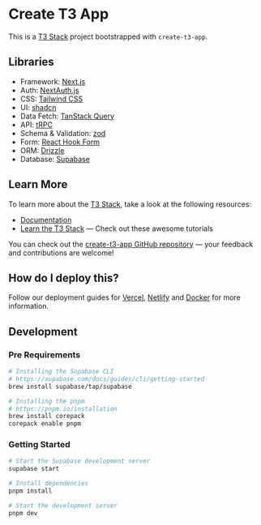# Create T3 App

This is a [T3 Stack](https://create.t3.gg/) project bootstrapped with `create-t3-app`.

## Libraries

- Framework: [Next.js](https://nextjs.org)
- Auth: [NextAuth.js](https://next-auth.js.org)
- CSS: [Tailwind CSS](https://tailwindcss.com)
- UI: [shadcn](https://ui.shadcn.com)
- Data Fetch: [TanStack Query](https://tanstack.com/query)
- API: [tRPC](https://trpc.io)
- Schema & Validation: [zod](https://zod.dev/)
- Form: [React Hook Form](https://react-hook-form.com)
- ORM: [Drizzle](https://orm.drizzle.team)
- Database: [Supabase](https://supabase.com)

## Learn More

To learn more about the [T3 Stack](https://create.t3.gg/), take a look at the following resources:

- [Documentation](https://create.t3.gg/)
- [Learn the T3 Stack](https://create.t3.gg/en/faq#what-learning-resources-are-currently-available) — Check out these awesome tutorials

You can check out the [create-t3-app GitHub repository](https://github.com/t3-oss/create-t3-app) — your feedback and contributions are welcome!

## How do I deploy this?

Follow our deployment guides for [Vercel](https://create.t3.gg/en/deployment/vercel), [Netlify](https://create.t3.gg/en/deployment/netlify) and [Docker](https://create.t3.gg/en/deployment/docker) for more information.

## Development

### Pre Requirements

```bash
# Installing the Supabase CLI
# https://supabase.com/docs/guides/cli/getting-started
brew install supabase/tap/supabase

# Installing the pnpm
# https://pnpm.io/installation
brew install corepack
corepack enable pnpm
```

### Getting Started

```bash
# Start the Supabase development server
supabase start

# Install dependencies
pnpm install

# Start the development server
pnpm dev
```
